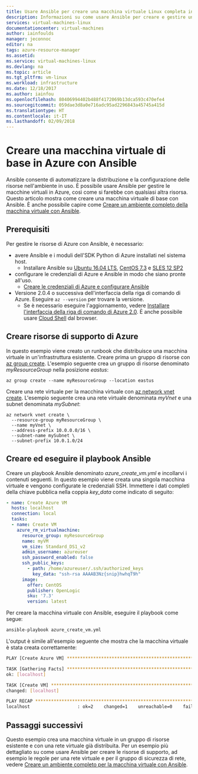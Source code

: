 ```yaml
---
title: Usare Ansible per creare una macchina virtuale Linux completa in Azure | Microsoft Docs
description: Informazioni su come usare Ansible per creare e gestire una macchina virtuale Linux di base in Azure
services: virtual-machines-linux
documentationcenter: virtual-machines
author: iainfoulds
manager: jeconnoc
editor: na
tags: azure-resource-manager
ms.assetid: 
ms.service: virtual-machines-linux
ms.devlang: na
ms.topic: article
ms.tgt_pltfrm: vm-linux
ms.workload: infrastructure
ms.date: 12/18/2017
ms.author: iainfou
ms.openlocfilehash: 80406994402b488f4172069b13dca593c470efe4
ms.sourcegitcommit: 059dae3d8a0e716adc95ad2296843a45745a415d
ms.translationtype: HT
ms.contentlocale: it-IT
ms.lasthandoff: 02/09/2018
---
```

# <a name="create-a-basic-virtual-machine-in-azure-with-ansible"></a>Creare una macchina virtuale di base in Azure con Ansible
Ansible consente di automatizzare la distribuzione e la configurazione delle risorse nell'ambiente in uso. È possibile usare Ansible per gestire le macchine virtuali in Azure, così come si farebbe con qualsiasi altra risorsa. Questo articolo mostra come creare una macchina virtuale di base con Ansible. È anche possibile capire come [Creare un ambiente completo della macchina virtuale con Ansible](ansible-create-complete-vm.md).


## <a name="prerequisites"></a>Prerequisiti
Per gestire le risorse di Azure con Ansible, è necessario:

- avere Ansible e i moduli dell'SDK Python di Azure installati nel sistema host.
    - Installare Ansible su [Ubuntu 16.04 LTS](ansible-install-configure.md#ubuntu-1604-lts), [CentOS 7.3](ansible-install-configure.md#centos-73) e [SLES 12 SP2](ansible-install-configure.md#sles-12-sp2)
- configurare le credenziali di Azure e Ansible in modo che siano pronte all'uso.
    - [Creare le credenziali di Azure e configurare Ansible](ansible-install-configure.md#create-azure-credentials)
- Versione 2.0.4 o successiva dell'interfaccia della riga di comando di Azure. Eseguire `az --version` per trovare la versione. 
    - Se è necessario eseguire l'aggiornamento, vedere [Installare l'interfaccia della riga di comando di Azure 2.0]( /cli/azure/install-azure-cli). È anche possibile usare [Cloud Shell](/azure/cloud-shell/quickstart) dal browser.


## <a name="create-supporting-azure-resources"></a>Creare risorse di supporto di Azure
In questo esempio viene creato un runbook che distribuisce una macchina virtuale in un'infrastruttura esistente. Creare prima un gruppo di risorse con [az group create](/cli/azure/vm#az_vm_create). L'esempio seguente crea un gruppo di risorse denominato *myResourceGroup* nella posizione *eastus*:

```azurecli
az group create --name myResourceGroup --location eastus
```

Creare una rete virtuale per la macchina virtuale con [az network vnet create](/cli/azure/network/vnet#az_network_vnet_create). L'esempio seguente crea una rete virtuale denominata *myVnet* e una subnet denominata *mySubnet*:

```azurecli
az network vnet create \
  --resource-group myResourceGroup \
  --name myVnet \
  --address-prefix 10.0.0.0/16 \
  --subnet-name mySubnet \
  --subnet-prefix 10.0.1.0/24
```


## <a name="create-and-run-ansible-playbook"></a>Creare ed eseguire il playbook Ansible
Creare un playbook Ansible denominato *azure_create_vm.yml* e incollarvi i contenuti seguenti. In questo esempio viene creata una singola macchina virtuale e vengono configurate le credenziali SSH. Immettere i dati completi della chiave pubblica nella coppia *key_data* come indicato di seguito:

```yaml
- name: Create Azure VM
  hosts: localhost
  connection: local
  tasks:
  - name: Create VM
    azure_rm_virtualmachine:
      resource_group: myResourceGroup
      name: myVM
      vm_size: Standard_DS1_v2
      admin_username: azureuser
      ssh_password_enabled: false
      ssh_public_keys: 
        - path: /home/azureuser/.ssh/authorized_keys
          key_data: "ssh-rsa AAAAB3Nz{snip}hwhqT9h"
      image:
        offer: CentOS
        publisher: OpenLogic
        sku: '7.3'
        version: latest
```

Per creare la macchina virtuale con Ansible, eseguire il playbook come segue:

```bash
ansible-playbook azure_create_vm.yml
```

L'output è simile all'esempio seguente che mostra che la macchina virtuale è stata creata correttamente:

```bash
PLAY [Create Azure VM] ****************************************************

TASK [Gathering Facts] ****************************************************
ok: [localhost]

TASK [Create VM] **********************************************************
changed: [localhost]

PLAY RECAP ****************************************************************
localhost                  : ok=2    changed=1    unreachable=0    failed=0
```


## <a name="next-steps"></a>Passaggi successivi
Questo esempio crea una macchina virtuale in un gruppo di risorse esistente e con una rete virtuale già distribuita. Per un esempio più dettagliato su come usare Ansible per creare le risorse di supporto, ad esempio le regole per una rete virtuale e per il gruppo di sicurezza di rete, vedere [Creare un ambiente completo per la macchina virtuale con Ansible](ansible-create-complete-vm.md).
